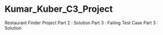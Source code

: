 # Kumar_Kuber_C3_Project
Restaurant Finder Project
Part 2 : Solution
Part 3 : Failing Test Case
Part 3 : Solution
